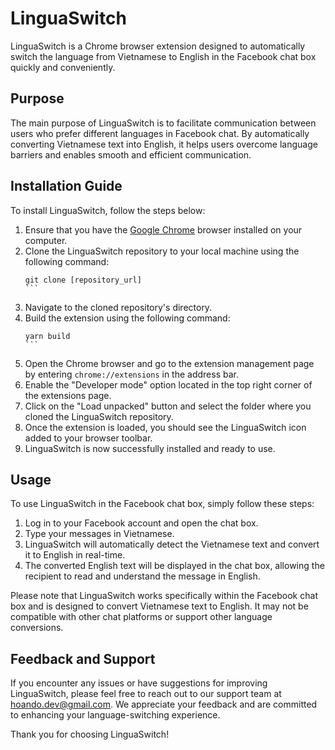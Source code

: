 # LinguaSwitch

LinguaSwitch is a Chrome browser extension designed to automatically switch the language from Vietnamese to English in the Facebook chat box quickly and conveniently.

## Purpose

The main purpose of LinguaSwitch is to facilitate communication between users who prefer different languages in Facebook chat. By automatically converting Vietnamese text into English, it helps users overcome language barriers and enables smooth and efficient communication.

## Installation Guide

To install LinguaSwitch, follow the steps below:

1. Ensure that you have the [Google Chrome](https://www.google.com/chrome/) browser installed on your computer.
2. Clone the LinguaSwitch repository to your local machine using the following command:
   ````
   git clone [repository_url]
   ```
3. Navigate to the cloned repository's directory.
4. Build the extension using the following command:
   ````
   yarn build
   ```
5. Open the Chrome browser and go to the extension management page by entering `chrome://extensions` in the address bar.
6. Enable the "Developer mode" option located in the top right corner of the extensions page.
7. Click on the "Load unpacked" button and select the folder where you cloned the LinguaSwitch repository.
8. Once the extension is loaded, you should see the LinguaSwitch icon added to your browser toolbar.
9. LinguaSwitch is now successfully installed and ready to use.

## Usage

To use LinguaSwitch in the Facebook chat box, simply follow these steps:

1. Log in to your Facebook account and open the chat box.
2. Type your messages in Vietnamese.
3. LinguaSwitch will automatically detect the Vietnamese text and convert it to English in real-time.
4. The converted English text will be displayed in the chat box, allowing the recipient to read and understand the message in English.

Please note that LinguaSwitch works specifically within the Facebook chat box and is designed to convert Vietnamese text to English. It may not be compatible with other chat platforms or support other language conversions.

## Feedback and Support

If you encounter any issues or have suggestions for improving LinguaSwitch, please feel free to reach out to our support team at [hoando.dev@gmail.com](mailto:hoando.dev@gmail.com). We appreciate your feedback and are committed to enhancing your language-switching experience.

Thank you for choosing LinguaSwitch!